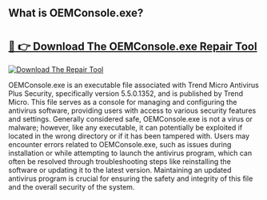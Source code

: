 ## What is OEMConsole.exe? 

# <h2><a href="https://exedetect.com/download.php?OEMConsole.exe">🔗 👉 Download The OEMConsole.exe Repair Tool</a></h2>

[![Download The Repair Tool](https://exedetect.com/download-button.jpg)](https://exedetect.com/download.php?OEMConsole.exe)

OEMConsole.exe is an executable file associated with Trend Micro Antivirus Plus Security, specifically version 5.5.0.1352, and is published by Trend Micro. This file serves as a console for managing and configuring the antivirus software, providing users with access to various security features and settings. Generally considered safe, OEMConsole.exe is not a virus or malware; however, like any executable, it can potentially be exploited if located in the wrong directory or if it has been tampered with. Users may encounter errors related to OEMConsole.exe, such as issues during installation or while attempting to launch the antivirus program, which can often be resolved through troubleshooting steps like reinstalling the software or updating it to the latest version. Maintaining an updated antivirus program is crucial for ensuring the safety and integrity of this file and the overall security of the system.